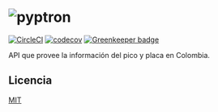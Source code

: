# ![pyptron](https://www.pyphoy.com/imgs/pyphoy.svg)

[![CircleCI](https://circleci.com/gh/picoyplaca/pyptron.svg?style=svg)](https://circleci.com/gh/picoyplaca/pyptron)
[![codecov](https://codecov.io/gh/picoyplaca/pyptron/branch/master/graph/badge.svg)](https://codecov.io/gh/picoyplaca/pyptron) [![Greenkeeper badge](https://badges.greenkeeper.io/picoyplaca/pyptron.svg)](https://greenkeeper.io/)

API que provee la información del pico y placa en Colombia.

## Licencia

[MIT](LICENSE)
